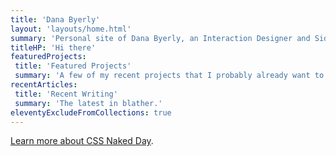 ```yaml
---
title: 'Dana Byerly'
layout: 'layouts/home.html'
summary: 'Personal site of Dana Byerly, an Interaction Designer and Side Project-Haver'
titleHP: 'Hi there'
featuredProjects:
 title: 'Featured Projects'
 summary: 'A few of my recent projects that I probably already want to rework, but will start other new projects instead.'
recentArticles:
 title: 'Recent Writing'
 summary: 'The latest in blather.'
eleventyExcludeFromCollections: true
---
```

[Learn more about CSS Naked Day](https://laurakalbag.com/css-naked-day-2020/).
